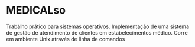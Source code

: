 # MEDICALso 

Trabálho prático para sistemas operativos. Implementação de uma sistema de gestão de atendimento de clientes em estabelecimentos médico. Corre em ambiente Unix através de linha de comandos  
